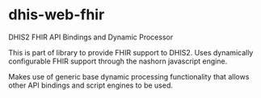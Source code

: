 # dhis-web-fhir
DHIS2 FHIR API Bindings and Dynamic Processor

This is part of library to provide FHIR support to DHIS2.  Uses dynamically configurable FHIR support through the nashorn javascript engine.  

Makes use of generic base dynamic processing functionality that allows other API bindings and script engines to be used.
